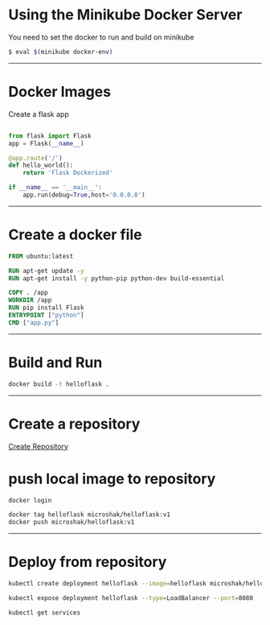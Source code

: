 # Using the Minikube Docker Server
You need to set the docker to run and build on minikube
```sh
$ eval $(minikube docker-env)
```

--- 



# Docker Images
Create a flask app
```python

from flask import Flask
app = Flask(__name__)

@app.route('/')
def hello_world():
    return 'Flask Dockerized'

if __name__ == '__main__':
    app.run(debug=True,host='0.0.0.0')
```
----

# Create a docker file
```dockerfile
FROM ubuntu:latest

RUN apt-get update -y
RUN apt-get install -y python-pip python-dev build-essential

COPY . /app
WORKDIR /app
RUN pip install Flask
ENTRYPOINT ["python"]
CMD ["app.py"]
```

---
# Build and Run
```bash
docker build -t helloflask .
```
---


# Create a repository
[Create Repository](https://cloud.docker.com/repository/create)


# push local image to repository
```sh
docker login

docker tag helloflask microshak/helloflask:v1
docker push microshak/helloflask:v1
```
---

# Deploy from repository
```bash
kubectl create deployment helloflask --image=helloflask microshak/helloflask:v1

kubectl expose deployment helloflask --type=LoadBalancer --port=8080

kubectl get services
```